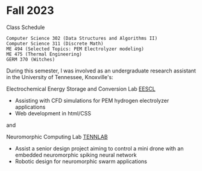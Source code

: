 # Fall 2023

Class Schedule
```
Computer Science 302 (Data Structures and Algorithms II)
Computer Science 311 (Discrete Math)
ME 494 (Selected Topics: PEM Electrolyzer modeling)
ME 475 (Thermal Engineering)
GERM 370 (Witches)

```

During this semester, I was involved as an undergraduate research assistant in the University of Tennessee, Knoxville's:

Electrochemical Energy Storage and Conversion Lab [EESCL](https://ecpower.utk.edu/)

 - Assisting with CFD simulations for PEM hydrogen electrolyzer applications
 - Web development in html/CSS

and

Neuromorphic Computing Lab [TENNLAB](https://neuromorphic.eecs.utk.edu/)

 - Assist a senior design project aiming to control a mini drone with an embedded neuromorphic spiking neural network
 - Robotic design for neuromorphic swarm applications
